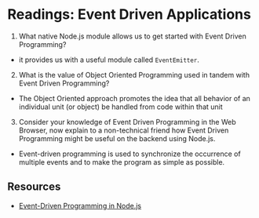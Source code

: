 # Readings: Event Driven Applications

1. What native Node.js module allows us to get started with Event Driven Programming?

- it provides us with a useful module called `EventEmitter`.

2. What is the value of Object Oriented Programming used in tandem with Event Driven Programming?

- The Object Oriented approach promotes the idea that all behavior of an individual unit (or object) be handled from code within that unit

3. Consider your knowledge of Event Driven Programming in the Web Browser, now explain to a non-technical friend how Event Driven Programming might be useful on the backend using Node.js.

- Event-driven programming is used to synchronize the occurrence of multiple events and to make the program as simple as possible.

## Resources

- [Event-Driven Programming in Node.js](https://www.digitalocean.com/community/tutorials/nodejs-event-driven-programming)
